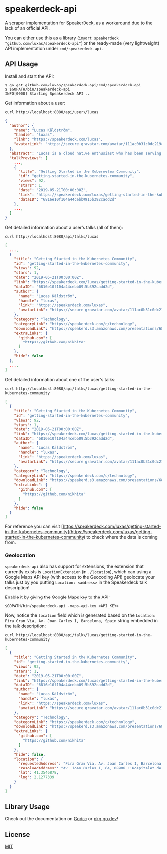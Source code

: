 # speakerdeck-api

A scraper implementation for SpeakerDeck, as a workaround due to the lack of an official API.

You can either use this as a library (`import speakerdeck "github.com/luxas/speakerdeck-api"`) or the
ready-made (very lightweight) API implementation under `cmd/speakerdeck-api`.

## API Usage

Install and start the API:

```console
$ go get github.com/luxas/speakerdeck-api/cmd/speakerdeck-api
$ $GOPATH/bin/speakerdeck-api
INFO[0000] Starting Speakerdeck API...
```

Get information about a user:

```shell
curl http://localhost:8080/api/users/luxas
```

```json
{
  "author": {
    "name": "Lucas Käldström",
    "handle": "luxas",
    "link": "https://speakerdeck.com/luxas",
    "avatarLink": "https://secure.gravatar.com/avatar/111ac0b31c0dc219c84ddadedc8e5f67?s=128"
  },
  "abstract": "Lucas is a cloud native enthusiast who has been serving the Kubernetes \u0026 CNCF communities in lead positions for more than 4 years. Lucas is a CNCF Ambassador, running 3 meetup groups in Finland and coordinating the Cloud Native Nordics meetups. He got the \"Top Cloud Native Ambassador\" award together with Sarah Novotny 2017. Lucas has e.g. shepherded kubeadm from inception to GA as a co-lead for SIG Cluster Lifecycle, ported Kubernetes to Raspberry Pi and multiple other platforms. Lucas is a CKA, runs a consulting company \"luxas labs\" for cloud native tech and has spoken at six KubeCons.",
  "talkPreviews": [
    ...,
    {
      "title": "Getting Started in the Kubernetes Community",
      "id": "getting-started-in-the-kubernetes-community",
      "views": 92,
      "stars": 1,
      "date": "2019-05-21T00:00:00Z",
      "link": "https://speakerdeck.com/luxas/getting-started-in-the-kubernetes-community",
      "dataID": "6816e10f104a44cebb0915b392cadd2d"
    },
    ...,
  ]
}
```

Get detailed information about a user's talks (all of them):

```shell
curl http://localhost:8080/api/talks/luxas
```

```json
[
  ...,
  {
    "title": "Getting Started in the Kubernetes Community",
    "id": "getting-started-in-the-kubernetes-community",
    "views": 92,
    "stars": 1,
    "date": "2019-05-21T00:00:00Z",
    "link": "https://speakerdeck.com/luxas/getting-started-in-the-kubernetes-community",
    "dataID": "6816e10f104a44cebb0915b392cadd2d",
    "author": {
      "name": "Lucas Käldström",
      "handle": "luxas",
      "link": "https://speakerdeck.com/luxas",
      "avatarLink": "https://secure.gravatar.com/avatar/111ac0b31c0dc219c84ddadedc8e5f67?s=47"
    },
    "category": "Technology",
    "categoryLink": "https://speakerdeck.com/c/technology",
    "downloadLink": "https://speakerd.s3.amazonaws.com/presentations/6816e10f104a44cebb0915b392cadd2d/Lucas_Kaldstrom-Nikhita_Raghunath_-_May_21_-_Morning.pdf",
    "extraLinks": {
      "github.com": [
        "https://github.com/nikhita"
      ]
    },
    "hide": false
  },
  ...,
]
```

Get detailed information about one of the user's talks:

```shell
curl http://localhost:8080/api/talks/luxas/getting-started-in-the-kubernetes-community
```

```json
[
  {
    "title": "Getting Started in the Kubernetes Community",
    "id": "getting-started-in-the-kubernetes-community",
    "views": 92,
    "stars": 1,
    "date": "2019-05-21T00:00:00Z",
    "link": "https://speakerdeck.com/luxas/getting-started-in-the-kubernetes-community",
    "dataID": "6816e10f104a44cebb0915b392cadd2d",
    "author": {
      "name": "Lucas Käldström",
      "handle": "luxas",
      "link": "https://speakerdeck.com/luxas",
      "avatarLink": "https://secure.gravatar.com/avatar/111ac0b31c0dc219c84ddadedc8e5f67?s=47"
    },
    "category": "Technology",
    "categoryLink": "https://speakerdeck.com/c/technology",
    "downloadLink": "https://speakerd.s3.amazonaws.com/presentations/6816e10f104a44cebb0915b392cadd2d/Lucas_Kaldstrom-Nikhita_Raghunath_-_May_21_-_Morning.pdf",
    "extraLinks": {
      "github.com": [
        "https://github.com/nikhita"
      ]
    },
    "hide": false
  }
]
```

For reference you can visit [https://speakerdeck.com/luxas/getting-started-in-the-kubernetes-community](https://speakerdeck.com/luxas/getting-started-in-the-kubernetes-community) to check where the data is coming from.

### Geolocation

`speakerdeck-api` also has support for extensions, the extension that currently exists is `LocationExtension` (in `./location`), which
can using a Google Maps API key (with access to the Geocoding API) geolocate your talks just by you putting `Location: <address>` in the Speakerdeck talk description!

Enable it by giving the Google Maps key to the API:

```shell
$GOPATH/bin/speakerdeck-api -maps-api-key <API_KEY>
```

Now, notice the `location` field which is generated based on the `Location: Fira Gran Via, Av. Joan Carles I, Barcelona, Spain` string embedded in the talk description:

```shell
curl http://localhost:8080/api/talks/luxas/getting-started-in-the-kubernetes-community
```

```json
[
  {
    "title": "Getting Started in the Kubernetes Community",
    "id": "getting-started-in-the-kubernetes-community",
    "views": 92,
    "stars": 1,
    "date": "2019-05-21T00:00:00Z",
    "link": "https://speakerdeck.com/luxas/getting-started-in-the-kubernetes-community",
    "dataID": "6816e10f104a44cebb0915b392cadd2d",
    "author": {
      "name": "Lucas Käldström",
      "handle": "luxas",
      "link": "https://speakerdeck.com/luxas",
      "avatarLink": "https://secure.gravatar.com/avatar/111ac0b31c0dc219c84ddadedc8e5f67?s=47"
    },
    "category": "Technology",
    "categoryLink": "https://speakerdeck.com/c/technology",
    "downloadLink": "https://speakerd.s3.amazonaws.com/presentations/6816e10f104a44cebb0915b392cadd2d/Lucas_Kaldstrom-Nikhita_Raghunath_-_May_21_-_Morning.pdf",
    "extraLinks": {
      "github.com": [
        "https://github.com/nikhita"
      ]
    },
    "hide": false,
    "location": {
      "requestedAddress": "Fira Gran Via, Av. Joan Carles I, Barcelona, Spain",
      "resolvedAddress": "Av. Joan Carles I, 64, 08908 L'Hospitalet de Llobregat, Barcelona, Spain",
      "lat": 41.3546878,
      "lng": 2.1277339
    }
  }
]
```

## Library Usage

Check out the documentation on [Godoc](https://godoc.org/github.com/luxas/speakerdeck-api) or [pkg.go.dev](https://pkg.go.dev/github.com/luxas/speakerdeck-api)!

## License

[MIT](LICENSE)

